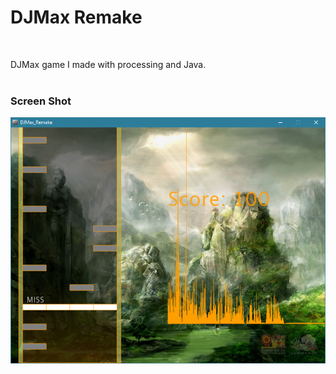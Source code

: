 # DJMax Remake #
<br/>

DJMax game I made with processing and Java. <br/><br/>

### Screen Shot ###
<img src="./screen_shot/Gameplay DJMax Remake.png"/>
